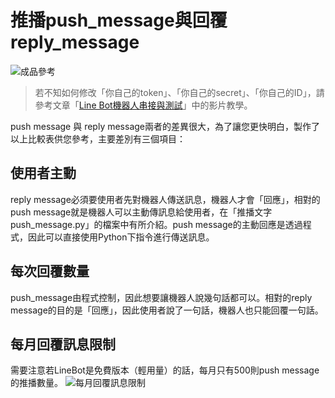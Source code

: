 # 推播push_message與回覆reply_message
![成品參考](https://i.imgur.com/4gVtarC.png)
> 若不知如何修改「你自己的token」、「你自己的secret」、「你自己的ID」，請參考文章「[Line Bot機器人串接與測試](/classification/lineBot/43)」中的影片教學。

push message 與 reply message兩者的差異很大，為了讓您更快明白，製作了以上比較表供您參考，主要差別有三個項目：

## 使用者主動
reply message必須要使用者先對機器人傳送訊息，機器人才會「回應」，相對的push message就是機器人可以主動傳訊息給使用者，在「推播文字push_message.py」的檔案中有所介紹。push message的主動回應是透過程式，因此可以直接使用Python下指令進行傳送訊息。

## 每次回覆數量
push_message由程式控制，因此想要讓機器人說幾句話都可以。相對的reply message的目的是「回應」，因此使用者說了一句話，機器人也只能回覆一句話。

## 每月回覆訊息限制
需要注意若LineBot是免費版本（輕用量）的話，每月只有500則push message的推播數量。
![每月回覆訊息限制](https://i.imgur.com/qICLjSM.png)
